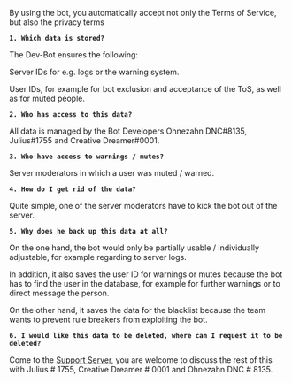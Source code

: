 By using the bot, you automatically accept not only the Terms of Service, but also the privacy terms

**`1. Which data is stored?`**

The Dev-Bot ensures the following:

Server IDs for e.g. logs or the warning system.

User IDs, for example for bot exclusion and acceptance of the ToS, as well as for muted people.

**`2. Who has access to this data?`**

All data is managed by the Bot Developers Ohnezahn DNC#8135, Julius#1755 and Creative Dreamer#0001.

**`3. Who have access to warnings / mutes?`**

Server moderators in which a user was muted / warned.

**`4. How do I get rid of the data?`**

Quite simple, one of the server moderators have to kick the bot out of the server.

**`5. Why does he back up this data at all?`**

On the one hand, the bot would only be partially usable / individually adjustable, for example regarding to server logs.

In addition, it also saves the user ID for warnings or mutes because the bot has to find the user in the database, for example for further warnings or to direct message the person.

On the other hand, it saves the data for the blacklist because the team wants to prevent rule breakers from exploiting the bot.

**`6. I would like this data to be deleted, where can I request it to be deleted?`**

Come to the [Support Server](https://discord.gg/VqAuHFUjTy), you are welcome to discuss the rest of this with Julius # 1755, Creative Dreamer # 0001 and Ohnezahn DNC # 8135.
